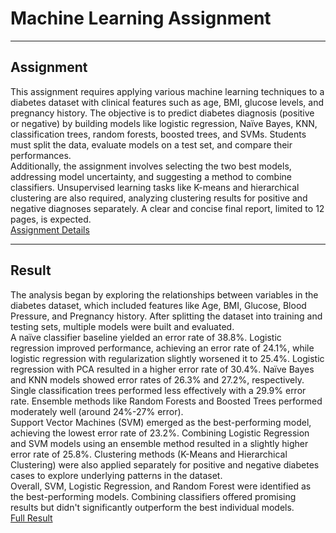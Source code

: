 # Machine Learning Assignment

---

## Assignment
This assignment requires applying various machine learning techniques to a diabetes dataset with clinical features such as age, BMI, glucose levels, and pregnancy history. The objective is to predict diabetes diagnosis (positive or negative) by building models like logistic regression, Naïve Bayes, KNN, classification trees, random forests, boosted trees, and SVMs. Students must split the data, evaluate models on a test set, and compare their performances. <br />
Additionally, the assignment involves selecting the two best models, addressing model uncertainty, and suggesting a method to combine classifiers. Unsupervised learning tasks like K-means and hierarchical clustering are also required, analyzing clustering results for positive and negative diagnoses separately. A clear and concise final report, limited to 12 pages, is expected. <br />
[Assignment Details](https://drive.google.com/file/d/1BvOFGqPXW4nUlrlY1DGVzyr9TTyNuGLh/view?usp=drive_link)

---

## Result
The analysis began by exploring the relationships between variables in the diabetes dataset, which included features like Age, BMI, Glucose, Blood Pressure, and Pregnancy history. After splitting the dataset into training and testing sets, multiple models were built and evaluated.<br />
A naïve classifier baseline yielded an error rate of 38.8%. Logistic regression improved performance, achieving an error rate of 24.1%, while logistic regression with regularization slightly worsened it to 25.4%. Logistic regression with PCA resulted in a higher error rate of 30.4%. Naïve Bayes and KNN models showed error rates of 26.3% and 27.2%, respectively. Single classification trees performed less effectively with a 29.9% error rate. Ensemble methods like Random Forests and Boosted Trees performed moderately well (around 24%-27% error).<br />
Support Vector Machines (SVM) emerged as the best-performing model, achieving the lowest error rate of 23.2%. Combining Logistic Regression and SVM models using an ensemble method resulted in a slightly higher error rate of 25.8%. Clustering methods (K-Means and Hierarchical Clustering) were also applied separately for positive and negative diabetes cases to explore underlying patterns in the dataset.<br />
Overall, SVM, Logistic Regression, and Random Forest were identified as the best-performing models. Combining classifiers offered promising results but didn't significantly outperform the best individual models.<br />
[Full Result](https://drive.google.com/file/d/1ts_je9x-r3XFnHStCjk4UUHRRVMKMfTB/view?usp=drive_link)
